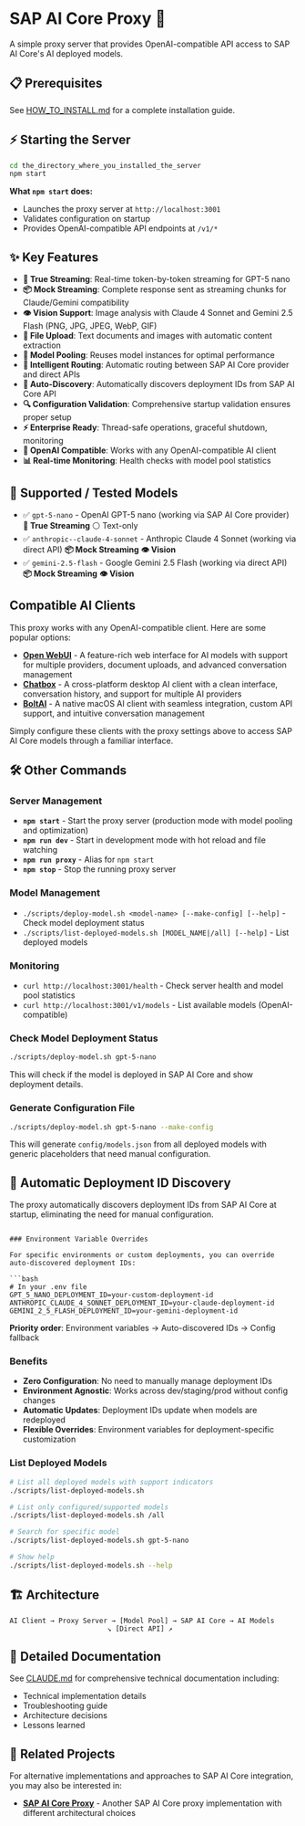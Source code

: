 # SAP AI Core Proxy 🚀

A simple proxy server that provides OpenAI-compatible API access to SAP AI Core's AI deployed models.

## 📋 Prerequisites

See [HOW_TO_INSTALL.md](./HOW_TO_INSTALL.md) for a complete installation guide.

## ⚡ Starting the Server

```bash
cd the_directory_where_you_installed_the_server
npm start
```

**What `npm start` does:**

- Launches the proxy server at `http://localhost:3001`
- Validates configuration on startup
- Provides OpenAI-compatible API endpoints at `/v1/*`

## ✨ Key Features

- **🌊 True Streaming**: Real-time token-by-token streaming for GPT-5 nano
- **📦 Mock Streaming**: Complete response sent as streaming chunks for Claude/Gemini compatibility
- **👁️ Vision Support**: Image analysis with Claude 4 Sonnet and Gemini 2.5 Flash (PNG, JPG, JPEG, WebP, GIF)
- **📁 File Upload**: Text documents and images with automatic content extraction
- **🔄 Model Pooling**: Reuses model instances for optimal performance
- **🎯 Intelligent Routing**: Automatic routing between SAP AI Core provider and direct APIs
- **🚀 Auto-Discovery**: Automatically discovers deployment IDs from SAP AI Core API
- **🔍 Configuration Validation**: Comprehensive startup validation ensures proper setup
- **⚡ Enterprise Ready**: Thread-safe operations, graceful shutdown, monitoring
- **🔧 OpenAI Compatible**: Works with any OpenAI-compatible AI client
- **📊 Real-time Monitoring**: Health checks with model pool statistics

## 🎯 Supported / Tested Models

- ✅ `gpt-5-nano` - OpenAI GPT-5 nano (working via SAP AI Core provider) **🌊 True Streaming** ⚪ Text-only
- ✅ `anthropic--claude-4-sonnet` - Anthropic Claude 4 Sonnet (working via direct API) **📦 Mock Streaming** **👁️ Vision**
- ✅ `gemini-2.5-flash` - Google Gemini 2.5 Flash (working via direct API) **📦 Mock Streaming** **👁️ Vision**

## Compatible AI Clients

This proxy works with any OpenAI-compatible client. Here are some popular options:

- **[Open WebUI](https://docs.openwebui.com/)** - A feature-rich web interface for AI models with support for multiple providers, document uploads, and advanced conversation management
- **[Chatbox](https://chatboxai.app/)** - A cross-platform desktop AI client with a clean interface, conversation history, and support for multiple AI providers
- **[BoltAI](https://boltai.com/)** - A native macOS AI client with seamless integration, custom API support, and intuitive conversation management

Simply configure these clients with the proxy settings above to access SAP AI Core models through a familiar interface.

## 🛠️ Other Commands

### Server Management

- **`npm start`** - Start the proxy server (production mode with model pooling and optimization)
- **`npm run dev`** - Start in development mode with hot reload and file watching
- **`npm run proxy`** - Alias for `npm start`
- **`npm stop`** - Stop the running proxy server

### Model Management

- `./scripts/deploy-model.sh <model-name> [--make-config] [--help]` - Check model deployment status
- `./scripts/list-deployed-models.sh [MODEL_NAME|/all] [--help]` - List deployed models

### Monitoring

- `curl http://localhost:3001/health` - Check server health and model pool statistics
- `curl http://localhost:3001/v1/models` - List available models (OpenAI-compatible)

### Check Model Deployment Status

```bash
./scripts/deploy-model.sh gpt-5-nano
```

This will check if the model is deployed in SAP AI Core and show deployment details.

### Generate Configuration File

```bash
./scripts/deploy-model.sh gpt-5-nano --make-config
```

This will generate `config/models.json` from all deployed models with generic placeholders that need manual configuration.

## 🚀 Automatic Deployment ID Discovery

The proxy automatically discovers deployment IDs from SAP AI Core at startup, eliminating the need for manual configuration.
```

### Environment Variable Overrides

For specific environments or custom deployments, you can override auto-discovered deployment IDs:

```bash
# In your .env file
GPT_5_NANO_DEPLOYMENT_ID=your-custom-deployment-id
ANTHROPIC_CLAUDE_4_SONNET_DEPLOYMENT_ID=your-claude-deployment-id
GEMINI_2_5_FLASH_DEPLOYMENT_ID=your-gemini-deployment-id
```

**Priority order**: Environment variables → Auto-discovered IDs → Config fallback

### Benefits

- **Zero Configuration**: No need to manually manage deployment IDs
- **Environment Agnostic**: Works across dev/staging/prod without config changes
- **Automatic Updates**: Deployment IDs update when models are redeployed
- **Flexible Overrides**: Environment variables for deployment-specific customization

### List Deployed Models

```bash
# List all deployed models with support indicators
./scripts/list-deployed-models.sh

# List only configured/supported models
./scripts/list-deployed-models.sh /all

# Search for specific model
./scripts/list-deployed-models.sh gpt-5-nano

# Show help
./scripts/list-deployed-models.sh --help
```

## 🏗️ Architecture

```text
AI Client → Proxy Server → [Model Pool] → SAP AI Core → AI Models
                        ↘ [Direct API] ↗
```

## 📖 Detailed Documentation

See [CLAUDE.md](./CLAUDE.md) for comprehensive technical documentation including:

- Technical implementation details
- Troubleshooting guide
- Architecture decisions
- Lessons learned

## 🔗 Related Projects

For alternative implementations and approaches to SAP AI Core integration, you may also be interested in:

- **[SAP AI Core Proxy](https://github.com/kaimerklein/sap-ai-core-proxy)** - Another SAP AI Core proxy implementation with different architectural choices
